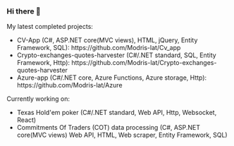 ### Hi there 👋
<div>My latest completed projects:
  <ul>
    <li>CV-App (C#, ASP.NET core(MVC views), HTML, jQuery, Entity Framework, SQL): https://github.com/Modris-lat/Cv_app</li>
    <li>Crypto-exchanges-quotes-harvester (C#/.NET standard, SQL, Entity Framework, Http): https://github.com/Modris-lat/Crypto-exchanges-quotes-harvester</li>
    <li>Azure-app (C#/.NET core, Azure Functions, Azure storage, Http): https://github.com/Modris-lat/Azure</li>
  </ul>
 </div>
 <div>Currently working on:
  <ul>
    <li>Texas Hold'em poker (C#/.NET standard, Web API, Http, Websocket, React)</li>
    <li>Commitments Of Traders (COT) data processing (C#, ASP.NET core(MVC views) Web API, HTML, Web scraper, Entity Framework, SQL)</li>
  </ul>
 </div>
<!--
**Modris-lat/Modris-lat** is a ✨ _special_ ✨ repository because its `README.md` (this file) appears on your GitHub profile.

Here are some ideas to get you started:

- 🔭 I’m currently working on ...
- 🌱 I’m currently learning ...
- 👯 I’m looking to collaborate on ...
- 🤔 I’m looking for help with ...
- 💬 Ask me about ...
- 📫 How to reach me: ...
- 😄 Pronouns: ...
- ⚡ Fun fact: ...
-->
